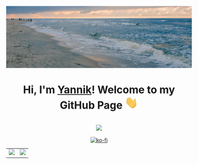 <img src="https://raw.githubusercontent.com/vaporvee/vaporvee/main/gh-banner.jpg">
<div align="center">
<h1>Hi, I'm <a href="https://vaporvee.com/" target="_blank">Yannik</a>! Welcome to my GitHub Page <img width="36px" src="https://raw.githubusercontent.com/vaporvee/vaporvee/main/Hi.gif"></h1>
<br>
  
<img src="https://raw.githubusercontent.com/vaporvee/RPG-Test/main/assets/textures/debug/banana.png">
<br>

[![ko-fi](https://ko-fi.com/img/githubbutton_sm.svg)](https://ko-fi.com/vaporvee)

<table>
<td><img src="https://github-readme-stats.vercel.app/api?username=vaporvee&show_icons=true&hide_rank=true&hide_border=true&theme=transparent"></td>
<td><img src="https://github-readme-stats.vercel.app/api/top-langs/?username=vaporvee&langs_count=9&hide_border=true&count_private=true&layout=donut&theme=transparent"></td>
</table>
</div>

